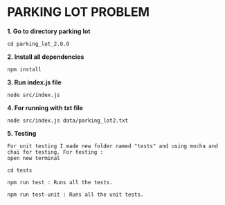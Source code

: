 # PARKING LOT PROBLEM

**1. Go to directory parking lot**

```
cd parking_lot_2.0.0
```

**2. Install all dependencies**

```
npm install
```

**3. Run index.js file**

```
node src/index.js
```

**4. For running with txt file**

```
node src/index.js data/parking_lot2.txt
```

**5. Testing**

```
For unit testing I made new folder named "tests" and using mocha and chai for testing. For testing : 
open new terminal 

cd tests

npm run test : Runs all the tests.

npm run test-unit : Runs all the unit tests.
```